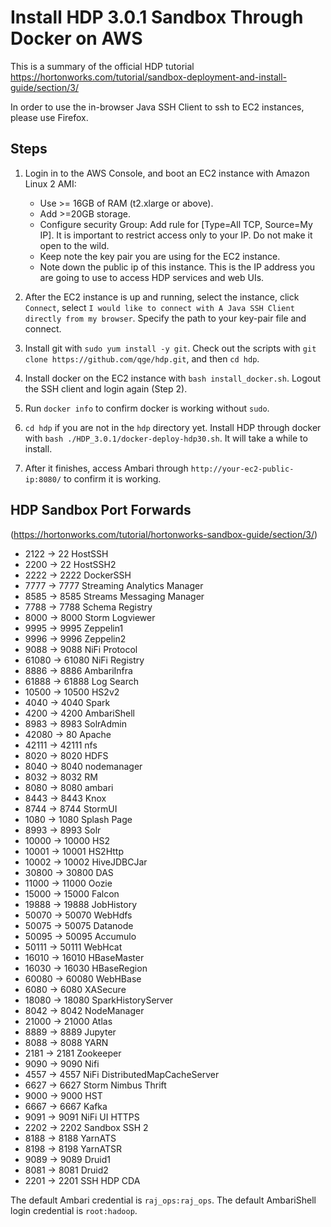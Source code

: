# Install HDP 3.0.1 Sandbox Through Docker on AWS

This is a summary of the official HDP tutorial https://hortonworks.com/tutorial/sandbox-deployment-and-install-guide/section/3/


In order to use the in-browser Java SSH Client to ssh to EC2 instances, please use Firefox.

## Steps
1. Login in to the AWS Console, and boot an EC2 instance with Amazon Linux 2 AMI:
   - Use >= 16GB of RAM (t2.xlarge or above).
   - Add >=20GB storage.
   - Configure security Group: Add rule for [Type=All TCP, Source=My IP]. It is important to restrict access only to your IP. Do not make it open to the wild.
   - Keep note the key pair you are using for the EC2 instance.
   - Note down the public ip of this instance. This is the IP address you are going to use to access HDP services and web UIs.
   
   
2. After the EC2 instance is up and running, select the instance, click `Connect`, select
`I would like to connect with A Java SSH Client directly from my browser`.
Specify the path to your key-pair file and connect.


3. Install git with `sudo yum install -y git`. Check out the scripts with `git clone https://github.com/qge/hdp.git`, and then `cd hdp`.


4. Install docker on the EC2 instance with `bash install_docker.sh`. Logout the SSH client and login again (Step 2).


5. Run `docker info` to confirm docker is working without `sudo`.


6. `cd hdp` if you are not in the `hdp` directory yet. Install HDP through docker with `bash ./HDP_3.0.1/docker-deploy-hdp30.sh`. It will take a while to install.


7. After it finishes, access Ambari through `http://your-ec2-public-ip:8080/` to confirm it is working.

## HDP Sandbox Port Forwards
(https://hortonworks.com/tutorial/hortonworks-sandbox-guide/section/3/)

- 2122  ->  22      HostSSH
- 2200  ->  22      HostSSH2
- 2222  ->  2222    DockerSSH
- 7777  ->  7777    Streaming Analytics Manager
- 8585  ->  8585    Streams Messaging Manager
- 7788  ->  7788    Schema Registry
- 8000  ->  8000    Storm Logviewer
- 9995  ->  9995    Zeppelin1
- 9996  ->  9996    Zeppelin2
- 9088  ->  9088    NiFi Protocol
- 61080 ->  61080   NiFi Registry
- 8886  ->  8886    AmbariInfra
- 61888 ->  61888   Log Search
- 10500 ->  10500   HS2v2
- 4040  ->  4040    Spark
- 4200  ->  4200    AmbariShell
- 8983  ->  8983    SolrAdmin
- 42080 ->  80      Apache
- 42111 ->  42111   nfs
- 8020  ->  8020    HDFS
- 8040  ->  8040    nodemanager
- 8032  ->  8032    RM
- 8080  ->  8080    ambari
- 8443  ->  8443    Knox
- 8744  ->  8744    StormUI
- 1080  ->  1080    Splash Page
- 8993  ->  8993    Solr
- 10000 ->  10000   HS2
- 10001 ->  10001   HS2Http
- 10002 ->  10002   HiveJDBCJar
- 30800 ->  30800   DAS
- 11000 ->  11000   Oozie
- 15000 ->  15000   Falcon
- 19888 ->  19888   JobHistory
- 50070 ->  50070   WebHdfs
- 50075 ->  50075   Datanode
- 50095 ->  50095   Accumulo
- 50111 ->  50111   WebHcat
- 16010 ->  16010   HBaseMaster
- 16030 ->  16030   HBaseRegion
- 60080 ->  60080   WebHBase
- 6080  ->  6080    XASecure
- 18080 ->  18080   SparkHistoryServer
- 8042  ->  8042    NodeManager
- 21000 ->  21000   Atlas
- 8889  ->  8889    Jupyter
- 8088  ->  8088    YARN
- 2181  ->  2181    Zookeeper
- 9090  ->  9090    Nifi
- 4557  ->  4557    NiFi DistributedMapCacheServer
- 6627  ->  6627    Storm Nimbus Thrift
- 9000  ->  9000    HST
- 6667  ->  6667    Kafka
- 9091  ->  9091    NiFi UI HTTPS
- 2202  ->  2202    Sandbox SSH 2
- 8188  ->  8188    YarnATS
- 8198  ->  8198    YarnATSR
- 9089  ->  9089    Druid1
- 8081  ->  8081    Druid2
- 2201  ->  2201    SSH HDP CDA

The default Ambari credential is `raj_ops:raj_ops`. The default AmbariShell login credential is `root:hadoop`.
